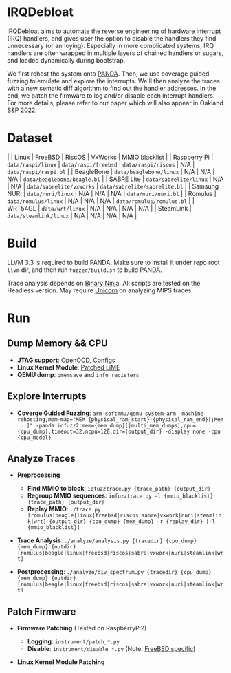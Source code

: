 # IRQDebloat

IRQDebloat aims to automate the reverse engineering of hardware interrupt (IRQ) handlers, and gives user the option to disable the handlers they find unnecessary (or annoying).
Especially in more complicated systems, IRQ handlers are often wrapped in multiple layers of chained handlers or sugars, and loaded dynamically during bootstrap.

We first rehost the system onto [PANDA](https://panda.re). Then, we use coverage guided fuzzing to emulate and explore the interrupts. We'll then analyze the traces
 with a new sematic diff algorithm to find out the handler addresses. In the end, we patch the firmware to log and/or disable each interrupt handlers.
For more details, please refer to our paper which will also appear in Oakland S&P 2022.

# Dataset

|                   | Linux              | FreeBSD              | RiscOS                | VxWorks           | MMIO blacklist |
| Raspberry Pi      | `data/raspi/linux` | `data/raspi/freebsd` | `data/raspi/riscos`   | N/A               | `data/raspi/raspi.bl` |
| BeagleBone        | `data/beaglebone/linux` | N/A             | N/A                   | N/A               | `data/beaglebone/beagle.bl` |
| SABRE Lite        | `data/sabrelite/linux`  | N/A             | N/A                   | `data/sabrelite/vxworks` | `data/sabrelite/sabrelite.bl` |
| Samsung NURI      | `data/nuri/linux`  | N/A                  | N/A                   | N/A               | `data/nuri/nuri.bl` |
| Romulus           | `data/romulus/linux`    | N/A             | N/A                   | N/A               | `data/romulus/romulus.bl` |
| WRT54GL           | `data/wrt/linux`   | N/A                  | N/A                   | N/A               | N/A |
| SteamLink         | `data/steamlink/linux`  | N/A             | N/A                   | N/A               | N/A |

# Build

LLVM 3.3 is required to build PANDA. Make sure to install it under repo root `llvm` dir, and then 
run `fuzzer/build.sh` to build PANDA.

Trace analysis depends on [Binary Ninja](https://binary.ninja). All scripts are tested on the Headless version.
May require [Unicorn](https://www.unicorn-engine.org) on analyzing MIPS traces.

# Run

## Dump Memory && CPU

- **JTAG support**: [OpenOCD](https://github.com/HighW4y2H3ll/openocd/tree/raspi2b_v1.2), [Configs](jtag)
- **Linux Kernel Module**: [Patched LiME](https://github.com/HighW4y2H3ll/LiME)
- **QEMU dump**: `pmemsave` and `info registers`

## Explore Interrupts

- **Coverge Guided Fuzzing**: `arm-softmmu/qemu-system-arm -machine rehosting,mem-map="MEM {physical_ram_start}-{physical_ram_end}[;Mem ...]" -panda iofuzz2:mem={mem_dump}[|multi_mem_dumps],cpu={cpu_dump},timeout=32,ncpu=128,dir={output_dir} -display none -cpu {cpu_model}`

## Analyze Traces

- **Preprocessing**

  - **Find MMIO to block**: `iofuzztrace.py {trace_path} {output_dir}`
  - **Regroup MMIO sequences**: `iofuzztrace.py -l {mmio_blacklist} {trace_path} {output_dir}`
  - **Replay MMIO**: `./trace.py [romulus|beagle|linux|freebsd|riscos|sabre|vxwork|nuri|steamlink|wrt] {output_dir} {cpu_dump} {mem_dump} -r {replay_dir} [-l {mmio_blacklist}]`

- **Trace Analysis**: `./analyze/analysis.py {tracedir} {cpu_dump} {mem_dump} {outdir} [romulus|beagle|linux|freebsd|riscos|sabre|vxwork|nuri|steamlink|wrt]`

- **Postprocessing**: `./analyze/div_spectrum.py {tracedir} {cpu_dump} {mem_dump} {outdir} [romulus|beagle|linux|freebsd|riscos|sabre|vxwork|nuri|steamlink|wrt]`


## Patch Firmware

- **Firmware Patching** (Tested on RaspberryPi2)
  - **Logging**: `instrument/patch_*.py`
  - **Disable**: `instrument/disable_*.py`
(Note: [FreeBSD specific](instrument/fckbsd.py))

- **Linux Kernel Module Patching**

